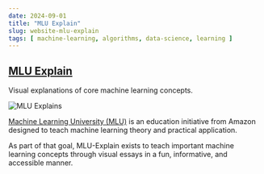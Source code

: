 ```yaml
---
date: 2024-09-01
title: "MLU Explain"
slug: website-mlu-explain
tags: [ machine-learning, algorithms, data-science, learning ]
---
```


## [MLU Explain][1]

Visual explanations of core machine learning concepts.

![MLU Explains][2]

[Machine Learning University (MLU)][3] is an education initiative from Amazon designed to teach machine learning theory and practical application.

As part of that goal, MLU-Explain exists to teach important machine learning concepts through visual essays in a fun, informative, and accessible manner.

  [1]: https://mlu-explain.github.io/
  [2]: https://mlu-explain.github.io/assets/mlu-drawing-transparent.png
  [3]: https://aws.amazon.com/machine-learning/mlu/

